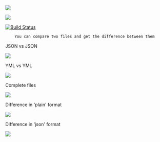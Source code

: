 
<a href="https://codeclimate.com/github/stanislavglazko/python-project-lvl2/maintainability"><img src="https://api.codeclimate.com/v1/badges/2c73a8c70bb899bd5e0b/maintainability" /></a>

<a href="https://codeclimate.com/github/stanislavglazko/python-project-lvl2/test_coverage"><img src="https://api.codeclimate.com/v1/badges/2c73a8c70bb899bd5e0b/test_coverage" /></a>

[![Build Status](https://travis-ci.org/stanislavglazko/python-project-lvl2.svg?branch=master)](https://travis-ci.org/stanislavglazko/python-project-lvl2)

        You can compare two files and get the difference between them

JSON vs JSON

<a href="https://asciinema.org/a/D7GGaAsPDVFTYJt3zEWHOrcsd" target="_blank"><img src="https://asciinema.org/a/D7GGaAsPDVFTYJt3zEWHOrcsd.svg" /></a>

YML vs YML 

<a href="https://asciinema.org/a/sSlDbRrqRORRbpO6PjW3BhcFM" target="_blank"><img src="https://asciinema.org/a/sSlDbRrqRORRbpO6PjW3BhcFM.svg" /></a>

Complete files 

<a href="https://asciinema.org/a/WLf49DUX8fVWUhLbbTqNS9IWR" target="_blank"><img src="https://asciinema.org/a/WLf49DUX8fVWUhLbbTqNS9IWR.svg" /></a>

Difference in 'plain' format 

<a href="https://asciinema.org/a/UtKh1aCNgv4mv7UOa58Vn5B6p" target="_blank"><img src="https://asciinema.org/a/UtKh1aCNgv4mv7UOa58Vn5B6p.svg" /></a>

Difference in 'json' format

<a href="https://asciinema.org/a/iBXEDmhUZaivhoFConaww7zm5" target="_blank"><img src="https://asciinema.org/a/iBXEDmhUZaivhoFConaww7zm5.svg" /></a>

